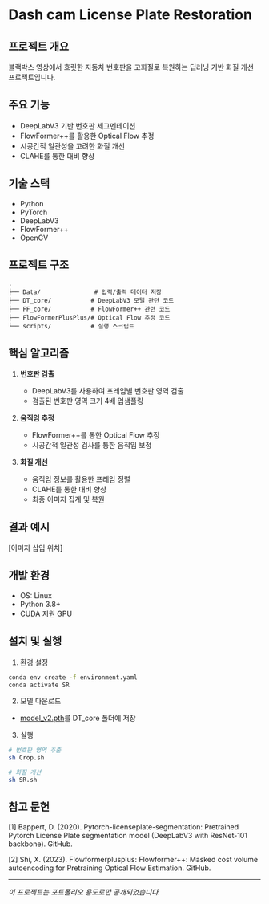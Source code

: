 # Dash cam License Plate Restoration

## 프로젝트 개요
블랙박스 영상에서 흐릿한 자동차 번호판을 고화질로 복원하는 딥러닝 기반 화질 개선 프로젝트입니다.

## 주요 기능
- DeepLabV3 기반 번호판 세그멘테이션
- FlowFormer++를 활용한 Optical Flow 추정
- 시공간적 일관성을 고려한 화질 개선
- CLAHE를 통한 대비 향상

## 기술 스택
- Python
- PyTorch
- DeepLabV3
- FlowFormer++
- OpenCV

## 프로젝트 구조
```
.
├── Data/               # 입력/출력 데이터 저장
├── DT_core/           # DeepLabV3 모델 관련 코드
├── FF_core/           # FlowFormer++ 관련 코드
├── FlowFormerPlusPlus/# Optical Flow 추정 코드
└── scripts/           # 실행 스크립트
```

## 핵심 알고리즘
1. **번호판 검출**
   - DeepLabV3를 사용하여 프레임별 번호판 영역 검출
   - 검출된 번호판 영역 크기 4배 업샘플링

2. **움직임 추정**
   - FlowFormer++를 통한 Optical Flow 추정
   - 시공간적 일관성 검사를 통한 움직임 보정

3. **화질 개선**
   - 움직임 정보를 활용한 프레임 정렬
   - CLAHE를 통한 대비 향상
   - 최종 이미지 집계 및 복원

## 결과 예시
[이미지 삽입 위치]

## 개발 환경
- OS: Linux
- Python 3.8+
- CUDA 지원 GPU

## 설치 및 실행
1. 환경 설정
```bash
conda env create -f environment.yaml
conda activate SR
```

2. 모델 다운로드
- [model_v2.pth](https://drive.google.com/file/d/15pkZ2haNdr6uDVBE2iy8mcXLALLD70qf/view?usp=drive_link)를 DT_core 폴더에 저장

3. 실행
```bash
# 번호판 영역 추출
sh Crop.sh

# 화질 개선
sh SR.sh
```

## 참고 문헌
[1] Bappert, D. (2020). Pytorch-licenseplate-segmentation: Pretrained Pytorch License Plate segmentation model (DeepLabV3 with ResNet-101 backbone). GitHub.

[2] Shi, X. (2023). Flowformerplusplus: Flowformer++: Masked cost volume autoencoding for Pretraining Optical Flow Estimation. GitHub.

---
*이 프로젝트는 포트폴리오 용도로만 공개되었습니다.*
